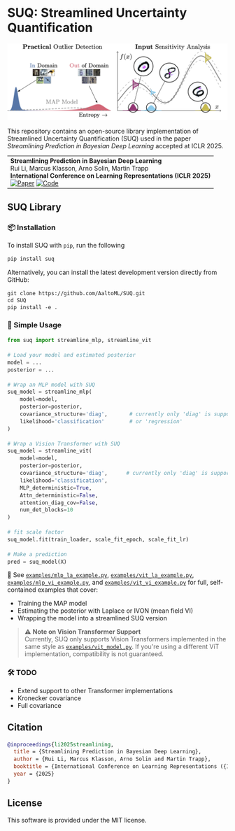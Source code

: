 # SUQ: Streamlined Uncertainty Quantification

![image](suq.png)

This repository contains an open-source library implementation of Streamlined Uncertainty Quantification (SUQ) used in the paper *Streamlining Prediction in Bayesian Deep Learning* accepted at ICLR 2025.

<table>
<tr>
	<td>
   		<strong> Streamlining Prediction in Bayesian Deep Learning</strong><br>
            Rui Li, Marcus Klasson, Arno Solin, Martin Trapp<br>
		<strong>International Conference on Learning Representations (ICLR 2025)</strong><br>
		<a href="https://arxiv.org/abs/2411.18425"><img alt="Paper" src="https://img.shields.io/badge/-Paper-gray"></a>
		<a href="https://github.com/AaltoML/suq"><img alt="Code" src="https://img.shields.io/badge/-Code-gray" ></a>
		</td>
    </tr>
</table>

## SUQ Library
### 📦 Installation
To install SUQ with `pip`, run the following
```bash
pip install suq
```

Alternatively, you can install the latest development version directly from GitHub:
```
git clone https://github.com/AaltoML/SUQ.git
cd SUQ
pip install -e .
```

### 🚀 Simple Usage

```python
from suq import streamline_mlp, streamline_vit

# Load your model and estimated posterior
model = ...
posterior = ...

# Wrap an MLP model with SUQ
suq_model = streamline_mlp(
    model=model,
    posterior=posterior,
    covariance_structure='diag',       # currently only 'diag' is supported
    likelihood='classification'        # or 'regression'
)

# Wrap a Vision Transformer with SUQ
suq_model = streamline_vit(
    model=model,
    posterior=posterior,
    covariance_structure='diag',      # currently only 'diag' is supported
    likelihood='classification',      
    MLP_deterministic=True,
    Attn_deterministic=False,
    attention_diag_cov=False,
    num_det_blocks=10
)

# fit scale factor
suq_model.fit(train_loader, scale_fit_epoch, scale_fit_lr)

# Make a prediction
pred = suq_model(X)
```

📄 See [`examples/mlp_la_example.py`](examples/mlp_la_example.py), [`examples/vit_la_example.py`](examples/vit_la_example.py), [`examples/mlp_vi_example.py`](examples/mlp_vi_example.py), and [`examples/vit_vi_example.py`](examples/vit_vi_example.py) for full, self-contained examples that cover:
- Training the MAP model
- Estimating the posterior with Laplace or IVON (mean field VI)
- Wrapping the model into a streamlined SUQ version


> ⚠️ **Note on Vision Transformer Support**  
Currently, SUQ only supports Vision Transformers implemented in the same style as [`examples/vit_model.py`](examples/vit_model.py). If you're using a different ViT implementation, compatibility is not guaranteed.

### 🛠️ TODO
- Extend support to other Transformer implementations
- Kronecker covariance
- Full covariance


## Citation

```bibtex
@inproceedings{li2025streamlining,
  title = {Streamlining Prediction in Bayesian Deep Learning},
  author = {Rui Li, Marcus Klasson, Arno Solin and Martin Trapp},
  booktitle = {International Conference on Learning Representations ({ICLR})},
  year = {2025}
}
```

## License
This software is provided under the MIT license.
